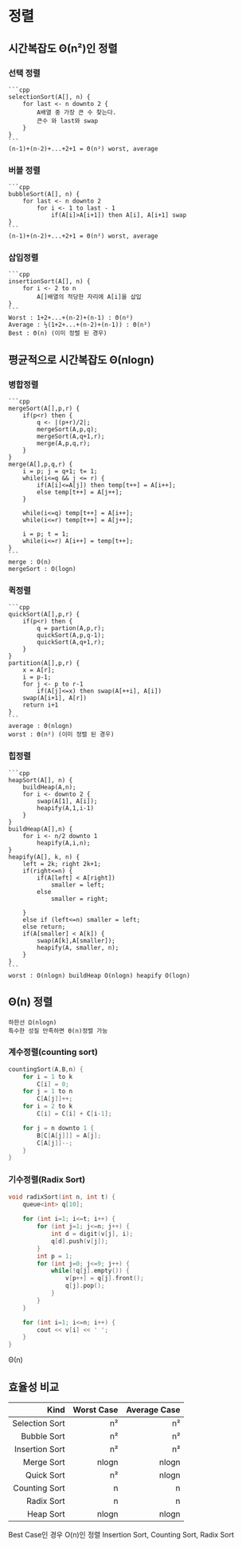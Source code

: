 
# 정렬 

## 시간복잡도 Θ(n²)인 정렬  
### 선택 정렬  
	```cpp
	selectionSort(A[], n) {
		for last <- n downto 2 {
			A배열 중 가장 큰 수 찾는다.
			큰수 와 last와 swap
		}
	}
	```
	(n-1)+(n-2)+...+2+1 = Θ(n²) worst, average  

### 버블 정렬  
	```cpp
	bubbleSort(A[], n) {
		for last <- n downto 2
			for i <- 1 to last - 1
				if(A[i]>A[i+1]) then A[i], A[i+1] swap 
	}
	```
	(n-1)+(n-2)+...+2+1 = Θ(n²) worst, average

### 삽입정렬  
	```cpp
	insertionSort(A[], n) {
		for i <- 2 to n
			A[]배열의 적당한 자리에 A[i]을 삽입
	}
	```
	Worst : 1+2+...+(n-2)+(n-1) : Θ(n²)  
	Average : ½(1+2+...+(n-2)+(n-1)) : Θ(n²)  
	Best : Θ(n) (이미 정렬 된 경우)  

## 평균적으로 시간복잡도 Θ(nlogn)  
### 병합정렬
	```cpp
	mergeSort(A[],p,r) {
		if(p<r) then {
			q <- |(p+r)/2|;
			mergeSort(A,p,q);
			mergeSort(A,q+1,r);
			merge(A,p,q,r);
		}
	}
	merge(A[],p,q,r) {
		i = p; j = q+1; t= 1;
		while(i<=q && j <= r) {
			if(A[i]<=A[j]) then temp[t++] = A[i++];
			else temp[t++] = A[j++];
		}

		while(i<=q) temp[t++] = A[i++];
		while(i<=r) temp[t++] = A[j++];

		i = p; t = 1;
		while(i<=r) A[i++] = temp[t++];
	}
	```
	merge : O(n)
	mergeSort : O(logn)

### 퀵정렬  
	```cpp
	quickSort(A[],p,r) {
		if(p<r) then {
			q = partion(A,p,r);
			quickSort(A,p,q-1);
			quickSort(A,q+1,r);
		}
	}
	partition(A[],p,r) {
		x = A[r];
		i = p-1;
		for j <- p to r-1
			if(A[j]<=x) then swap(A[++i], A[i])
		swap(A[i+1], A[r])
		return i+1
	}
	```
	average : Θ(nlogn)
	worst : Θ(n²) (이미 정렬 된 경우)

### 힙정렬
	```cpp
	heapSort(A[], n) {
		buildHeap(A,n);
		for i <- downto 2 {
			swap(A[1], A[i]);
			heapify(A,1,i-1)
		}
	}
	buildHeap(A[],n) {
		for i <- n/2 downto 1
			heapify(A,i,n);
	}
	heapify(A[], k, n) {
		left = 2k; right 2k+1;
		if(right<=n) {
			if(A[left] < A[right])
				smaller = left;
			else
				smaller = right;

		}
		else if (left<=n) smaller = left;
		else return;
		if(A[smaller] < A[k]) {
			swap(A[k],A[smaller]);
			heapify(A, smaller, n);
		}
	}
	```
	worst : O(nlogn) buildHeap O(nlogn) heapify O(logn)

## Θ(n) 정렬
    하한선 Ω(nlogn)  
    특수한 성질 만족하면 Θ(n)정렬 가능

### 계수정렬(counting sort)  
```cpp
countingSort(A,B,n) {
	for i = 1 to k
		C[i] = 0;
	for j = 1 to n
		C[A[j]]++;
	for i = 2 to k
		C[i] = C[i] + C[i-1];

	for j = n downto 1 {
		B[C[A[j]]] = A[j];
		C[A[j]]--;
	}
}
```


### 기수정렬(Radix Sort)
```cpp
void radixSort(int n, int t) {
	queue<int> q[10];
	
	for (int i=1; i<=t; i++) {
		for (int j=1; j<=n; j++) {
			int d = digit(v[j], i);
			q[d].push(v[j]);
		}
		int p = 1;
		for (int j=0; j<=9; j++) {
			while(!q[j].empty()) {
				v[p++] = q[j].front();
				q[j].pop();
			}
		}
	}

	for (int i=1; i<=n; i++) {
		cout << v[i] << ' ';
	}
}
```
Θ(n)  

## 효율성 비교

|  Kind | Worst Case | Average Case |
|-----:|--------:|-------:|
| Selection Sort | n² | n² |
| Bubble Sort | n² | n² |
| Insertion Sort | n² | n² |
| Merge Sort | nlogn | nlogn |
| Quick Sort | n² | nlogn |
| Counting Sort | n | n |
| Radix Sort | n | n |
| Heap Sort | nlogn | nlogn |

Best Case인 경우 O(n)인 정렬 Insertion Sort, Counting Sort, Radix Sort  